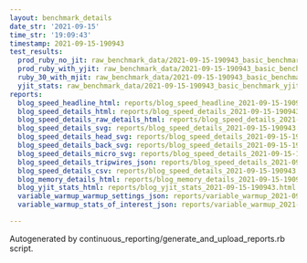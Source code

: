 ```yaml
---
layout: benchmark_details
date_str: '2021-09-15'
time_str: '19:09:43'
timestamp: 2021-09-15-190943
test_results:
  prod_ruby_no_jit: raw_benchmark_data/2021-09-15-190943_basic_benchmark_prod_ruby_no_jit.json
  prod_ruby_with_yjit: raw_benchmark_data/2021-09-15-190943_basic_benchmark_prod_ruby_with_yjit.json
  ruby_30_with_mjit: raw_benchmark_data/2021-09-15-190943_basic_benchmark_ruby_30_with_mjit.json
  yjit_stats: raw_benchmark_data/2021-09-15-190943_basic_benchmark_yjit_stats.json
reports:
  blog_speed_headline_html: reports/blog_speed_headline_2021-09-15-190943.html
  blog_speed_details_html: reports/blog_speed_details_2021-09-15-190943.html
  blog_speed_details_raw_details_html: reports/blog_speed_details_2021-09-15-190943.raw_details.html
  blog_speed_details_svg: reports/blog_speed_details_2021-09-15-190943.svg
  blog_speed_details_head_svg: reports/blog_speed_details_2021-09-15-190943.head.svg
  blog_speed_details_back_svg: reports/blog_speed_details_2021-09-15-190943.back.svg
  blog_speed_details_micro_svg: reports/blog_speed_details_2021-09-15-190943.micro.svg
  blog_speed_details_tripwires_json: reports/blog_speed_details_2021-09-15-190943.tripwires.json
  blog_speed_details_csv: reports/blog_speed_details_2021-09-15-190943.csv
  blog_memory_details_html: reports/blog_memory_details_2021-09-15-190943.html
  blog_yjit_stats_html: reports/blog_yjit_stats_2021-09-15-190943.html
  variable_warmup_warmup_settings_json: reports/variable_warmup_2021-09-15-190943.warmup_settings.json
  variable_warmup_stats_of_interest_json: reports/variable_warmup_2021-09-15-190943.stats_of_interest.json

---
```

Autogenerated by continuous_reporting/generate_and_upload_reports.rb script.
